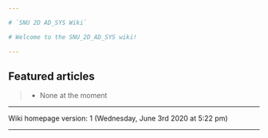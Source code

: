 ```yaml
---

# `SNU 2D AD_SYS Wiki`

# Welcome to the SNU_2D_AD_SYS wiki!

---
```


## Featured articles

> * None at the moment

---

Wiki homepage version: 1 (Wednesday, June 3rd 2020 at 5:22 pm)

---
